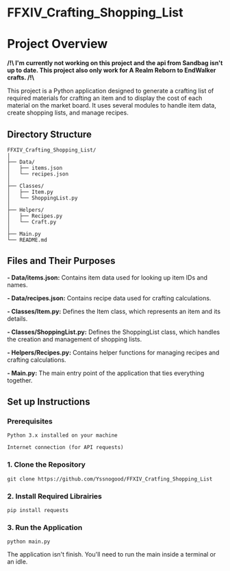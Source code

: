 # FFXIV_Crafting_Shopping_List

# Project Overview

<b> /!\ I'm currently not working on this project and the api from Sandbag isn't up to date. This project also only work for A Realm Reborn to EndWalker crafts. /!\ </b>

This project is a Python application designed to generate a crafting list of required materials for crafting an item and to display the cost of each material on the market board. It uses several modules to handle item data, create shopping lists, and manage recipes.

## Directory Structure
````
FFXIV_Crafting_Shopping_List/
│
├── Data/
│   ├── items.json
│   └── recipes.json
│
├── Classes/
│   ├── Item.py
│   └── ShoppingList.py
│
├── Helpers/
│   ├── Recipes.py
│   └── Craft.py
│
├── Main.py
└── README.md
````

## Files and Their Purposes

<b>- Data/items.json:</b> Contains item data used for looking up item IDs and names.

<b>- Data/recipes.json:</b> Contains recipe data used for crafting calculations.

<b>- Classes/Item.py:</b> Defines the Item class, which represents an item and its details.

<b>- Classes/ShoppingList.py:</b> Defines the ShoppingList class, which handles the creation and management of shopping lists.

<b>- Helpers/Recipes.py:</b> Contains helper functions for managing recipes and crafting calculations.

<b>- Main.py:</b> The main entry point of the application that ties everything together.

## Set up Instructions

### Prerequisites 

    Python 3.x installed on your machine

    Internet connection (for API requests)

### 1. Clone the Repository

    git clone https://github.com/Yssnogood/FFXIV_Cratfing_Shopping_List

### 2. Install Required Librairies

    pip install requests

### 3. Run the Application 

    python main.py

The application isn't finish. You'll need to run the main inside a terminal or an idle.
